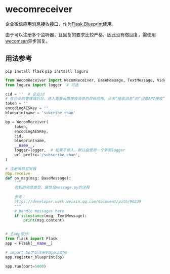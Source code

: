 # wecomreceiver

企业微信应用消息接收接口，作为[Flask.Blueprint](https://flask.palletsprojects.com/en/latest/tutorial/views/)使用。

由于可以注册多个监听器，且回复的要求比较严格，因此没有做回复，需使用[wecomsan](https://github.com/barryZZJ/wecomsan)异步回复。

## 用法参考

`pip install flask`
`pip instasll loguru`

```python
from WecomReceiver import WecomReceiver, BaseMessage, TextMessage, VideoMessage, LocationMessage, LinkMessage
from loguru import logger  # 可选

cid = ''  # 企业id
# 在企业的管理端后台，进入需要设置接收消息的目标应用，点击“接收消息”的“设置API接收”按钮，配置token和encodingAESKey。
token = ''
encodingAESKey = ''
blueprintname = 'subcribe_chan'

bp = WecomReceiver(
    token,
    encodingAESKey,
    cid,
    blueprintname,
    __name__,
    logger=logger,  # 如果不传入，默认会使用一个新的logger
    url_prefix='/subscribe_chan',
)

# 注册消息监听器
@bp.receive
def on_msg(msg: BaseMessage):
    """
    收到的消息类型、属性见message.py的注释
    
    参考：
    https://developer.work.weixin.qq.com/document/path/90239
    """
    # handle messages here
    if isinstance(msg, TextMessage):
        print(msg.content)


# 主app部分:
from flask import Flask
app = Flask(__name__)

# import bp之后注册到app上即可
app.register_blueprint(bp)

app.run(port=5000)
```